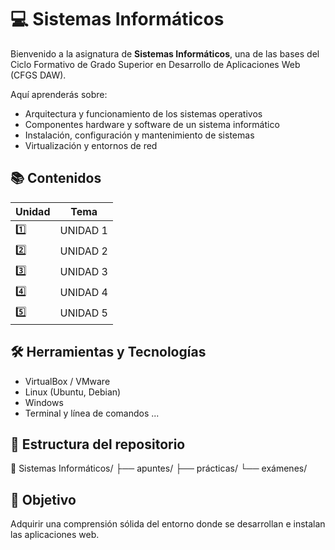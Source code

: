 # 💻 Sistemas Informáticos

Bienvenido a la asignatura de **Sistemas Informáticos**, una de las bases del Ciclo Formativo de Grado Superior en Desarrollo de Aplicaciones Web (CFGS DAW).

Aquí aprenderás sobre:

- Arquitectura y funcionamiento de los sistemas operativos
- Componentes hardware y software de un sistema informático
- Instalación, configuración y mantenimiento de sistemas
- Virtualización y entornos de red

## 📚 Contenidos

| Unidad | Tema    |
|--------|---------|
| 1️⃣    | UNIDAD 1 |
| 2️⃣    | UNIDAD 2 |
| 3️⃣    | UNIDAD 3 |
| 4️⃣    | UNIDAD 4 |
| 5️⃣    | UNIDAD 5 |

## 🛠️ Herramientas y Tecnologías

- VirtualBox / VMware
- Linux (Ubuntu, Debian)
- Windows
- Terminal y línea de comandos
...

## 📁 Estructura del repositorio

📂 Sistemas Informáticos/
├── apuntes/
├── prácticas/
└── exámenes/


## 🚀 Objetivo

Adquirir una comprensión sólida del entorno donde se desarrollan e instalan las aplicaciones web.